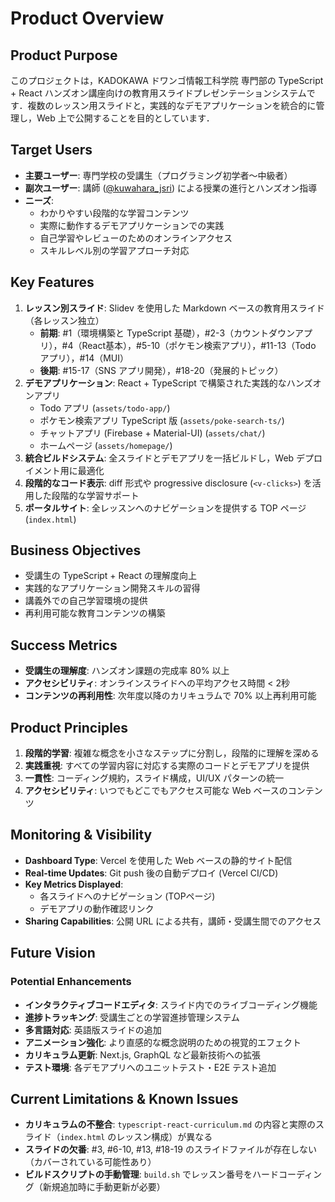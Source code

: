 # Product Overview

## Product Purpose
このプロジェクトは，KADOKAWA ドワンゴ情報工科学院 専門部の TypeScript + React ハンズオン講座向けの教育用スライドプレゼンテーションシステムです．複数のレッスン用スライドと，実践的なデモアプリケーションを統合的に管理し，Web 上で公開することを目的としています．

## Target Users
- **主要ユーザー**: 専門学校の受講生（プログラミング初学者〜中級者）
- **副次ユーザー**: 講師 ([@kuwahara_jsri](https://x.com/kuwahara_jsri)) による授業の進行とハンズオン指導
- **ニーズ**:
  - わかりやすい段階的な学習コンテンツ
  - 実際に動作するデモアプリケーションでの実践
  - 自己学習やレビューのためのオンラインアクセス
  - スキルレベル別の学習アプローチ対応

## Key Features

1. **レッスン別スライド**: Slidev を使用した Markdown ベースの教育用スライド（各レッスン独立）
   - **前期**: #1（環境構築と TypeScript 基礎），#2-3（カウントダウンアプリ），#4（React基本），#5-10（ポケモン検索アプリ），#11-13（Todo アプリ），#14（MUI）
   - **後期**: #15-17（SNS アプリ開発），#18-20（発展的トピック）
2. **デモアプリケーション**: React + TypeScript で構築された実践的なハンズオンアプリ
   - Todo アプリ (`assets/todo-app/`)
   - ポケモン検索アプリ TypeScript 版 (`assets/poke-search-ts/`)
   - チャットアプリ (Firebase + Material-UI) (`assets/chat/`)
   - ホームページ (`assets/homepage/`)
3. **統合ビルドシステム**: 全スライドとデモアプリを一括ビルドし，Web デプロイメント用に最適化
4. **段階的なコード表示**: diff 形式や progressive disclosure (`<v-clicks>`) を活用した段階的な学習サポート
5. **ポータルサイト**: 全レッスンへのナビゲーションを提供する TOP ページ (`index.html`)

## Business Objectives
- 受講生の TypeScript + React の理解度向上
- 実践的なアプリケーション開発スキルの習得
- 講義外での自己学習環境の提供
- 再利用可能な教育コンテンツの構築

## Success Metrics
- **受講生の理解度**: ハンズオン課題の完成率 80% 以上
- **アクセシビリティ**: オンラインスライドへの平均アクセス時間 < 2秒
- **コンテンツの再利用性**: 次年度以降のカリキュラムで 70% 以上再利用可能

## Product Principles

1. **段階的学習**: 複雑な概念を小さなステップに分割し，段階的に理解を深める
2. **実践重視**: すべての学習内容に対応する実際のコードとデモアプリを提供
3. **一貫性**: コーディング規約，スライド構成，UI/UX パターンの統一
4. **アクセシビリティ**: いつでもどこでもアクセス可能な Web ベースのコンテンツ

## Monitoring & Visibility

- **Dashboard Type**: Vercel を使用した Web ベースの静的サイト配信
- **Real-time Updates**: Git push 後の自動デプロイ (Vercel CI/CD)
- **Key Metrics Displayed**:
  - 各スライドへのナビゲーション (TOPページ)
  - デモアプリの動作確認リンク
- **Sharing Capabilities**: 公開 URL による共有，講師・受講生間でのアクセス

## Future Vision

### Potential Enhancements
- **インタラクティブコードエディタ**: スライド内でのライブコーディング機能
- **進捗トラッキング**: 受講生ごとの学習進捗管理システム
- **多言語対応**: 英語版スライドの追加
- **アニメーション強化**: より直感的な概念説明のための視覚的エフェクト
- **カリキュラム更新**: Next.js, GraphQL など最新技術への拡張
- **テスト環境**: 各デモアプリへのユニットテスト・E2E テスト追加

## Current Limitations & Known Issues
- **カリキュラムの不整合**: `typescript-react-curriculum.md` の内容と実際のスライド（`index.html` のレッスン構成）が異なる
- **スライドの欠番**: #3, #6-10, #13, #18-19 のスライドファイルが存在しない（カバーされている可能性あり）
- **ビルドスクリプトの手動管理**: `build.sh` でレッスン番号をハードコーディング（新規追加時に手動更新が必要）
